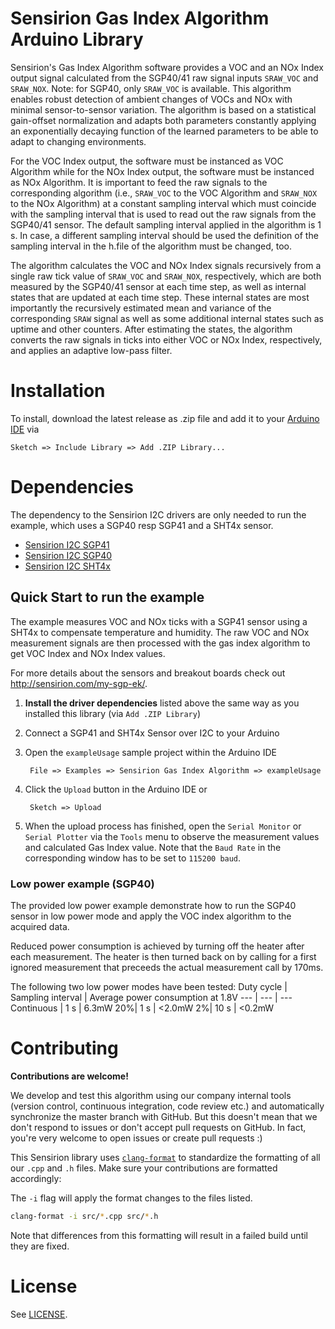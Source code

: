 # Sensirion Gas Index Algorithm Arduino Library

Sensirion's Gas Index Algorithm software provides a VOC and an NOx Index output signal calculated from the SGP40/41 raw
signal inputs `SRAW_VOC` and `SRAW_NOX`. Note: for SGP40, only `SRAW_VOC` is available. This algorithm enables robust detection of
ambient changes of VOCs and NOx with minimal sensor-to-sensor variation. The algorithm is based on a statistical gain-offset
normalization and adapts both parameters constantly applying an exponentially decaying function of the learned parameters to
be able to adapt to changing environments.

For the VOC Index output, the software must be instanced as VOC Algorithm while for the NOx Index output, the software must
be instanced as NOx Algorithm. It is important to feed the raw signals to the corresponding algorithm (i.e., `SRAW_VOC` to the
VOC Algorithm and `SRAW_NOX` to the NOx Algorithm) at a constant sampling interval which must coincide with the sampling
interval that is used to read out the raw signals from the SGP40/41 sensor. The default sampling interval applied in the
algorithm is 1 s. In case, a different sampling interval should be used the definition of the sampling interval in the h.file
of the algorithm must be changed, too.

The algorithm calculates the VOC and NOx Index signals recursively from a single raw tick value of `SRAW_VOC` and `SRAW_NOX`,
respectively, which are both measured by the SGP40/41 sensor at each time step, as well as internal states that are updated
at each time step. These internal states are most importantly the recursively estimated mean and variance of the
corresponding `SRAW` signal as well as some additional internal states such as uptime and other counters. After estimating the
states, the algorithm converts the raw signals in ticks into either VOC or NOx Index, respectively, and applies an adaptive
low-pass filter.

# Installation

To install, download the latest release as .zip file and add it to your
[Arduino IDE](http://www.arduino.cc/en/main/software) via

	Sketch => Include Library => Add .ZIP Library...

# Dependencies

The dependency to the Sensirion I2C drivers are only needed to run the example, which uses a SGP40 resp SGP41 and a SHT4x sensor.

* [Sensirion I2C SGP41](https://github.com/Sensirion/arduino-i2c-sgp41)
* [Sensirion I2C SGP40](https://github.com/Sensirion/arduino-i2c-sgp40)
* [Sensirion I2C SHT4x](https://github.com/Sensirion/arduino-i2c-sht4x)


## Quick Start to run the example

The example measures VOC and NOx ticks with a SGP41 sensor using a SHT4x to compensate temperature and humidity.
The raw VOC and NOx measurement signals are then processed with the gas index algorithm to get VOC Index and NOx Index values.

For more details about the sensors and breakout boards check out http://sensirion.com/my-sgp-ek/.

1. **Install the driver dependencies** listed above the same way as you installed this library (via `Add .ZIP Library`)


2. Connect a SGP41 and SHT4x Sensor over I2C to your Arduino


3. Open the `exampleUsage` sample project within the Arduino IDE

        File => Examples => Sensirion Gas Index Algorithm => exampleUsage

4. Click the `Upload` button in the Arduino IDE or

        Sketch => Upload

5. When the upload process has finished, open the `Serial Monitor` or `Serial
   Plotter` via the `Tools` menu to observe the measurement values and calculated 
   Gas Index value. Note that the `Baud Rate` in the corresponding window has to be set to `115200 baud`.


### Low power example (SGP40)
The provided low power example demonstrate how to run the SGP40 sensor in low power mode and apply the VOC index algorithm to the acquired data. 

Reduced power consumption is achieved by turning off the heater after each measurement. The heater is then turned back on by calling for a first ignored measurement that preceeds the actual measurement call by 170ms.

The following two low power modes have been tested:
Duty cycle | Sampling interval | Average  power  consumption at 1.8V
 --- | --- | --- 
Continuous | 1 s | 6.3mW
20%| 1 s | <2.0mW
2%| 10 s | <0.2mW




# Contributing

**Contributions are welcome!**

We develop and test this algorithm using our company internal tools (version
control, continuous integration, code review etc.) and automatically
synchronize the master branch with GitHub. But this doesn't mean that we don't
respond to issues or don't accept pull requests on GitHub. In fact, you're very
welcome to open issues or create pull requests :)

This Sensirion library uses
[`clang-format`](https://releases.llvm.org/download.html) to standardize the
formatting of all our `.cpp` and `.h` files. Make sure your contributions are
formatted accordingly:

The `-i` flag will apply the format changes to the files listed.

```bash
clang-format -i src/*.cpp src/*.h
```

Note that differences from this formatting will result in a failed build until
they are fixed.

# License

See [LICENSE](LICENSE).
